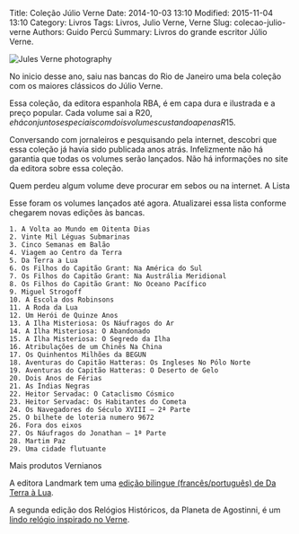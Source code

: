 Title: Coleção Júlio Verne
Date:  2014-10-03 13:10
Modified:  2015-11-04 13:10
Category: Livros
Tags: Livros, Julio Verne, Verne
Slug: colecao-julio-verne
Authors: Guido Percú
Summary: Livros do grande escritor Júlio Verne.

![Jules Verne photography](/images/2015/11/jules_verne.jpg)

No inicio desse ano, saiu nas bancas do Rio de Janeiro uma bela coleção com os maiores clássicos do Júlio Verne.

Essa coleção, da editora espanhola RBA, é em capa dura e ilustrada e a preço popular. Cada volume sai a R$20, e há conjuntos especiais com dois volumes custando apenas R$15.

Conversando com jornaleiros e pesquisando pela internet, descobri que essa coleção já havia sido publicada anos atrás. Infelizmente não há garantia que todas os volumes serão lançados. Não há informações no site da editora sobre essa coleção.

Quem perdeu algum volume deve procurar em sebos ou na internet.
A Lista

Esse foram os volumes lançados até agora. Atualizarei essa lista conforme chegarem novas edições às bancas.

    1. A Volta ao Mundo em Oitenta Dias
    2. Vinte Mil Léguas Submarinas
    3. Cinco Semanas em Balão
    4. Viagem ao Centro da Terra
    5. Da Terra a Lua
    6. Os Filhos do Capitão Grant: Na América do Sul
    7. Os Filhos do Capitão Grant: Na Austrália Meridional
    8. Os Filhos do Capitão Grant: No Oceano Pacífico
    9. Miguel Strogoff
    10. A Escola dos Robinsons
    11. A Roda da Lua
    12. Um Herói de Quinze Anos
    13. A Ilha Misteriosa: Os Náufragos do Ar
    14. A Ilha Misteriosa: O Abandonado
    15. A Ilha Misteriosa: O Segredo da Ilha
    16. Atribulações de um Chinês Na China
    17. Os Quinhentos Milhões da BEGUN
    18. Aventuras do Capitão Hatteras: Os Ingleses No Pólo Norte
    19. Aventuras do Capitão Hatteras: O Deserto de Gelo
    20. Dois Anos de Férias
    21. As Índias Negras
    22. Heitor Servadac: O Cataclismo Cósmico
    23. Heitor Servadac: Os Habitantes do Cometa
    24. Os Navegadores do Século XVIII – 2ª Parte
    25. O bilhete de loteria numero 9672
    26. Fora dos eixos
    27. Os Náufragos do Jonathan – 1ª Parte
    28. Martim Paz
    29. Uma cidade flutuante

Mais produtos Vernianos

A editora Landmark tem uma [edição bilingue (francês/português) de Da Terra à Lua](http://www.editoralandmark.com.br/obr-shw.asp?k=141).

A segunda edição dos Relógios Históricos, da Planeta de Agostinni, é um [lindo relógio inspirado no Verne](http://www.planetadeagostini.com.br/colecionavel/relogios-historicos.html).
